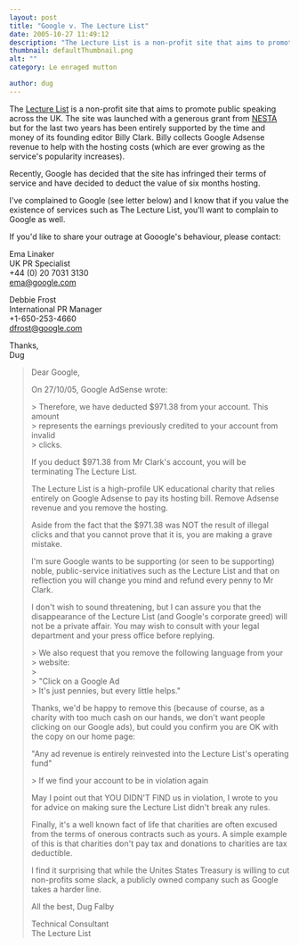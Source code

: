 ```yaml
---
layout: post
title: "Google v. The Lecture List"
date: 2005-10-27 11:49:12
description: "The Lecture List is a non-profit site that aims to promote public speaking across the UK. The site was launched with a generous grant from NESTA but for the last two years has been entirely supported by the time and&#8230;"
thumbnail: defaultThumbnail.png
alt: ""
category: Le enraged mutton

author: dug
---
```


<p>The <a href="http://www.lecturelist.org">Lecture List</a> is a non-profit site that aims to promote public speaking across the <span class="caps">UK.</span> The site was launched with a generous grant from <a href="http://www.nesta.org.uk/"><span class="caps">NESTA</span></a> but for the last two years has been entirely supported by the time and money of its founding editor Billy Clark. Billy collects Google Adsense revenue to help with the hosting costs (which are ever growing as the service's popularity increases). </p>

<p>Recently, Google has decided that the site has infringed their terms of service and have decided to deduct the value of six months hosting.</p>

<p>I've complained to Google (see letter below) and I know that if you value the existence of services such as The Lecture List, you'll want to complain to Google as well.</p>

<p>If you'd like to share your outrage at Gooogle's behaviour, please contact:</p>

<p>Ema Linaker<br />
UK PR Specialist<br />
+44 (0) 20 7031 3130<br />
<a href="mailto:%65%6D%61%40%67%6F%6F%67%6C%65%2E%63%6F%6D">ema@google.com</a></p>

<p>Debbie Frost<br />
International PR Manager<br />
+1-650-253-4660<br />
<a href="mailto:%64%66%72%6F%73%74%40%67%6F%6F%67%6C%65%2E%63%6F%6D">dfrost@google.com</a></p>

<p>Thanks,<br />
Dug</p>



<blockquote><p>Dear Google,</p>

<p>On 27/10/05, Google AdSense <adsense-adclicks@google.com> wrote:</p>

<p>&gt; Therefore, we have deducted $971.38 from your account. This amount <br />
&gt; represents the earnings previously credited to your account from invalid <br />
&gt; clicks.</p>

<p>If you deduct $971.38 from Mr Clark's account, you will be terminating The Lecture List.</p>

<p>The Lecture List is a high-profile UK educational charity that relies entirely on Google Adsense to pay its hosting bill. Remove Adsense revenue and you remove the hosting.</p>

<p>Aside from the fact that the $971.38 was <span class="caps">NOT </span>the result of illegal clicks and that you cannot prove that it is, you are making a grave mistake.</p>

<p>I'm sure Google wants to be supporting (or seen to be supporting) noble, public-service initiatives such as the Lecture List and that on reflection you will change you mind and refund every penny to Mr Clark.</p>

<p>I don't wish to sound threatening, but I can assure you that the disappearance of the Lecture List (and Google's corporate greed) will not be a private affair. You may wish to consult with your legal department and your press office before replying.</p>


<p>&gt; We also request that you remove the following language from your <br />
&gt; website: <br />
&gt; <br />
&gt; "Click on a Google Ad <br />
&gt; It's just pennies, but every little helps."</p>

<p>Thanks, we'd be happy to remove this (because of course, as a charity with too much cash on our hands, we don't want people clicking on our Google ads), but could you confirm you are OK with the copy on our home page:</p>

<p>"Any ad revenue is entirely reinvested into the Lecture List's operating fund"</p>

<p>&gt; If we find your account to be in violation again</p>

<p>May I point out that <span class="caps">YOU DIDN'T FIND </span>us in violation, I wrote to you for advice on making sure the Lecture List didn't break any rules.</p>

<p>Finally, it's a well known fact of life that charities are often excused from the terms of onerous contracts such as yours. A simple example of this is that charities don't pay tax and donations to charities are tax deductible.</p>

<p>I find it surprising that while the Unites States Treasury is willing to cut non-profits some slack, a publicly owned company such as Google takes a harder line.</p>

<p>All the best, Dug Falby</p>

<p>Technical Consultant<br />
The Lecture List</p></blockquote>
